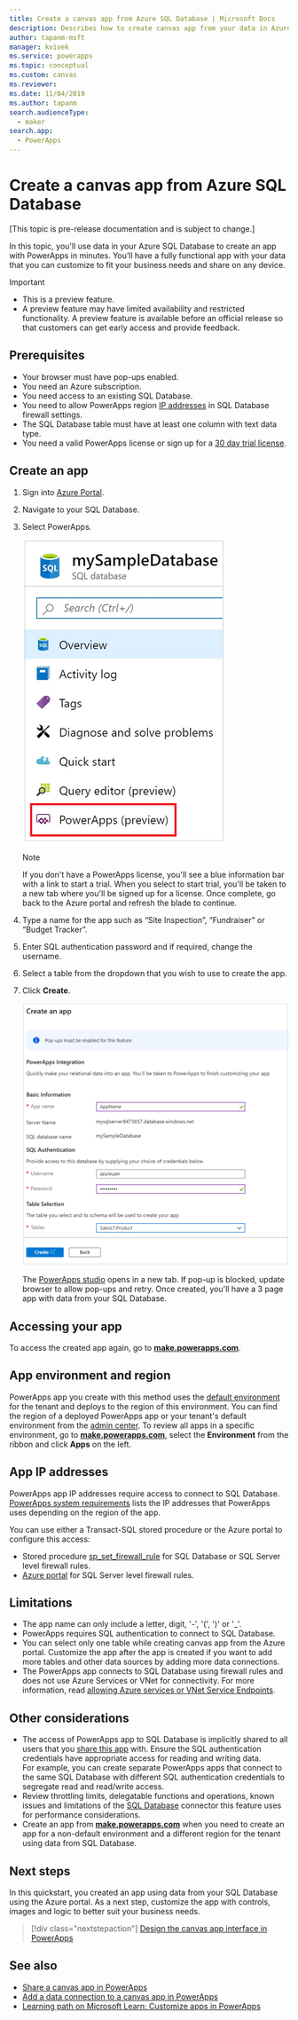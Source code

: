 ```yaml
---
title: Create a canvas app from Azure SQL Database | Microsoft Docs
description: Describes how to create canvas app from your data in Azure SQL Database
author: tapanm-msft
manager: kvivek
ms.service: powerapps
ms.topic: conceptual
ms.custom: canvas
ms.reviewer: 
ms.date: 11/04/2019
ms.author: tapanm
search.audienceType: 
  - maker
search.app: 
  - PowerApps
---
```

# Create a canvas app from Azure SQL Database

[This topic is pre-release documentation and is subject to change.]

In this topic, you'll use data in your Azure SQL Database to create an app with PowerApps in minutes. You’ll have a fully functional app with your data that you can customize to fit your business needs and share  on any device.

> [!IMPORTANT]
> - This is a preview feature.
> - A preview feature may have limited availability and restricted functionality. A preview feature is available before an official release so that customers can get early access and provide feedback.

## Prerequisites

- Your browser must have pop-ups enabled.
- You need an Azure subscription.
- You need access to an existing SQL Database.
- You need to allow PowerApps region [IP addresses](#app-ip-addresses) in SQL Database firewall settings.
- The SQL Database table must have at least one column with text data type.
- You need a valid PowerApps license or sign up for a [30 day trial license](../signup-for-powerapps.md).

## Create an app

1. Sign into [Azure Portal](https://portal.azure.com).
2. Navigate to your SQL Database.
3. Select PowerApps.

    
    ![PowerApps option in SQL Database options](./media/app-from-azure-sql-database/powerapps-link-azure-portal.png "PowerApps option inside SQL Database")

    > [!NOTE]
    > If you don't have a PowerApps license, you'll see a blue information bar with a link to start a trial. When you select to start trial, you'll be taken to a new tab where you'll be signed up for a license. Once complete, go back to the Azure portal and refresh the blade to continue.

4. Type a name for the app such as “Site Inspection”, “Fundraiser” or “Budget Tracker”.

5. Enter SQL authentication password and if required, change the username.
6. Select a table from the dropdown that you wish to use to create the app.

7. Click **Create**.


    ![Specify the information for your app](./media/app-from-azure-sql-database/powerapps-create-page-azure-portal.png "Specify the information for your app")

    The [PowerApps studio](https://create.powerapps.com/studio/) opens in a new tab. If pop-up is blocked, update browser to allow pop-ups and retry. Once created, you'll have a 3 page app with data from your SQL Database.

## Accessing your app

To access the created app again, go to [**make.powerapps.com**](https://make.powerapps.com).

## App environment and region

PowerApps app you create with this method uses the [default environment](https://docs.microsoft.com/power-platform/admin/environments-overview#the-default-environment) for the tenant and deploys to the region of this environment. You can find the region of a deployed PowerApps app or your tenant's default environment from the [admin center](https://docs.microsoft.com/power-platform/admin/regions-overview#how-do-i-find-out-where-my-app-is-deployed). To review all apps in a specific environment, go to [**make.powerapps.com**](https://make.powerapps.com), select the **Environment** from the ribbon and click **Apps** on the left.

## App IP addresses

PowerApps app IP addresses require access to connect to SQL Database. [PowerApps system requirements](limits-and-config.md#ip-addresses) lists the IP addresses that PowerApps uses depending on the region of the app.

You can use either a Transact-SQL stored procedure or the Azure portal to configure this access:

- Stored procedure [sp_set_firewall_rule](https://docs.microsoft.com/sql/relational-databases/system-stored-procedures/sp-set-firewall-rule-azure-sql-database?view=azuresqldb-current) for SQL Database or SQL Server level firewall rules.
- [Azure portal](https://docs.microsoft.com/azure/sql-database/sql-database-firewall-configure) for SQL Server level firewall rules.

## Limitations

- The app name can only include a letter, digit, '-', '(', ')' or '_'.
- PowerApps requires SQL authentication to connect to SQL Database.
- You can select only one table while creating canvas app from the Azure portal. Customize the app after the app is created if you want to add more tables and other data sources by adding more data connections.
- The PowerApps app connects to SQL Database using firewall rules and does not use Azure Services or VNet for connectivity. For more information, read [allowing Azure services or VNet Service Endpoints](https://docs.microsoft.com/azure/sql-database/sql-database-vnet-service-endpoint-rule-overview).

## Other considerations

- The access of PowerApps app to SQL Database is implicitly shared to all users that you [share this app](share-app.md) with. Ensure the SQL authentication credentials have appropriate access for reading and writing data. </br> For example, you can create separate PowerApps apps that connect to the same SQL Database with different SQL authentication credentials to segregate read and read/write access.
- Review throttling limits, delegatable functions and operations, known issues and limitations of the [SQL Database](https://docs.microsoft.com/connectors/sql/) connector this feature uses for performance considerations.
- Create an app from [**make.powerapps.com**](https://make.powerapps.com) when you need to create an app for a non-default environment and a different region for the tenant using data from SQL Database.

## Next steps

In this quickstart, you created an app using data from your SQL Database using the Azure portal. As a next step, customize the app with controls, images and logic to better suit your business needs.

> [!div class="nextstepaction"]
> [Design the canvas app interface in PowerApps](add-configure-controls.md)

## See also

- [Share a canvas app in PowerApps](share-app.md) </br>
- [Add a data connection to a canvas app in PowerApps](add-data-connection.md#add-data-source)</br>
- [Learning path on Microsoft Learn: Customize apps in PowerApps](https://docs.microsoft.com/learn/modules/customize-apps-in-powerapps/)
